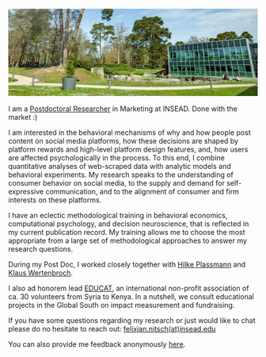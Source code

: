 
![INSEAD](/images/header.jpg)

I am a [Postdoctoral Researcher](https://www.insead.edu/faculty-research/faculty/felix-jan-nitsch) in Marketing at INSEAD. Done with the market :)

I am interested in the behavioral mechanisms of why and how people post content on social media platforms, how these decisions are shaped by platform rewards and high-level platform design features, and, how users are affected psychologically in the process. To this end, I combine quantitative analyses of web-scraped data with analytic models and behavioral experiments. My research speaks to the understanding of consumer behavior on social media, to the supply and demand for self-expressive communication, and to the alignment of consumer and firm interests on these platforms.

I have an eclectic methodological training in behavioral economics, computational psychology, and decision neuroscience, that is reflected in my current publication record. My training allows me to choose the most appropriate from a large set of methodological approaches to answer my research questions.

During my Post Doc, I worked closely together with [Hilke Plassmann](https://www.insead.edu/faculty-research/faculty/hilke-plassmann) and [Klaus Wertenbroch](https://www.insead.edu/faculty-research/faculty/klaus-wertenbroch).

I also ad honorem lead [EDUCAT](https://www.educatgermany.com), an international non-profit association of ca. 30 volunteers from Syria to Kenya. In a nutshell, we consult educational projects in the Global South on impact measurement and fundraising.

If you have some questions regarding my research or just would like to chat please do no hesitate to reach out: [felixjan.nitsch(at)insead.edu](mailto:felixjan.nitsch@insead.edu)

You can also provide me feedback anonymously [here](https://www.admonymous.co/nitschfj).